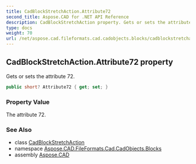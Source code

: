 ```yaml
---
title: CadBlockStretchAction.Attribute72
second_title: Aspose.CAD for .NET API Reference
description: CadBlockStretchAction property. Gets or sets the attribute 72
type: docs
weight: 70
url: /net/aspose.cad.fileformats.cad.cadobjects.blocks/cadblockstretchaction/attribute72/
---
```

## CadBlockStretchAction.Attribute72 property

Gets or sets the attribute 72.

```csharp
public short? Attribute72 { get; set; }
```

### Property Value

The attribute 72.

### See Also

* class [CadBlockStretchAction](../)
* namespace [Aspose.CAD.FileFormats.Cad.CadObjects.Blocks](../../cadblockstretchaction/)
* assembly [Aspose.CAD](../../../)


